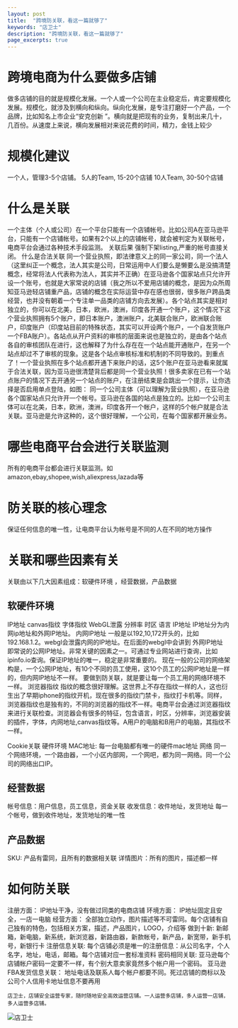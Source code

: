 ```yaml
---
layout: post
title:  "跨境防关联，看这一篇就够了"
keywords: "店卫士"
description: "跨境防关联，看这一篇就够了"
page_excerpts: true
---
```

# 跨境电商为什么要做多店铺
做多店铺的目的就是规模化发展。一个人或一个公司在主业稳定后，肯定要规模化发展。规模化，就涉及到横向和纵向。纵向化发展，是专注打磨好一个产品，一个品牌，比如知名上市企业“安克创新 ”。横向就是把现有的业务，复制出来几十，几百份。从速度上来说，横向发展相对来说花费的时间，精力，金钱上较少
# 规模化建议
一个人，管理3-5个店铺。
5人的Team, 15-20个店铺
10人Team, 30-50个店铺
# 什么是关联
一个主体（个人或公司）在一个平台只能有一个店铺帐号。比如公司A在亚马逊平台，只能有一个店铺帐号。如果有2个以上的店铺帐号，就会被判定为关联帐号，电商平台会通过各种技术手段监测。
关联后果 
强制下架listing,严重的帐号直接关闭。
什么是合法关联
同一个营业执照，即法律意义上的同一家公司，同一个法人（这里纠正一个概念，法人其实是公司，日常运用中人们要么是懒要么是没搞清楚概念，经常将法人代表称为法人，其实并不正确）在亚马逊各个国家站点只允许开设一个账号，也就是大家常说的店铺（我之所以不爱用店铺的概念，是因为众所周知亚马逊轻店铺重产品，店铺的概念在实际运营中存在感也很弱，很多账户跨品类经营，也并没有朝着一个专注单一品类的店铺方向去发展）。各个站点其实是相对独立的，你可以在北美，日本，欧洲，澳洲，印度各开通一个账户，这个情况下这个营业执照拥有5个账户，即日本账户，澳洲账户，北美联合账户，欧洲联合账户，印度账户（印度站目前的特殊状态，其实可以开设两个账户，一个自发货账户一个FBA账户）。各站点从开户资料的审核的层面来说也是独立的，是由各个站点各自的审核团队在进行，这也解释了为什么存在在一个站点能开通账户，在另一个站点却过不了审核的现象。这是各个站点审核标准和机制的不同导致的。到重点了！一个营业执照在多个站点都开通下来账户的话，这5个账户在亚马逊看来就属于合法关联，因为亚马逊很清楚背后都是同一个营业执照！很多卖家在已有一个站点账户的情况下去开通另一个站点的账户，在注册结束是会跳出一个提示，让你选择是否启用单点登陆，如图：
同一个公司主体（可以理解为营业执照），在亚马逊各个国家站点只允许开一个帐号。亚马逊在各国的站点是独立的。比如一个公司主体可以在北美，日本，欧洲，澳洲，印度各开一个帐户，这样的5个帐户就是合法关联。亚马逊是允许这种的，这个很好理解，一个公司，在每个国家都开展业务。

# 哪些电商平台会进行关联监测
所有的电商平台都会进行关联监测。如amazon,ebay,shopee,wish,aliexpress,lazada等
# 防关联的核心理念
保证任何信息的唯一性，让电商平台认为帐号是不同的人在不同的地方操作
# 关联和哪些因素有关
关联由以下几大因素组成：软硬件环境 ，经营数据，产品数据
## 软硬件环境
IP地址
canvas指纹
字体指纹
WebGL泄露
分辨率
时区
语言
IP地址
IP地址分为内网ip地址和外网IP地址。
内网IP地址
一般是以192,10,172开头的，比如192.168.1.2。webgl会泄露内网的IP地址。在后面的webgl中会讲到
外网IP地址
即常说的公网IP地址。非常关键的因素之一。可通过专业网站进行查询，比如ipinfo.io查询。保证IP地址的唯一，稳定是非常重要的。
现在一般的公司的网络架构是，一个公网IP地址，有10个不同的员工使用，这10个员工的公网IP地址是一样的，但内网IP地址不一样。
要做到防关联，就是要让每一个员工用的网络环境不一样。
浏览器指纹
指纹的概念很好理解。这世界上不存在指纹一样的人，这也衍生出了早期iphone的指纹开机，现在很多的指纹门禁卡，指纹打卡机等。同样，浏览器指纹也是独有的，不同的浏览器的指纹不一样。电商平台会通过浏览器指纹来进行关联检查。浏览器会有很多的特征，包含语言，时区，分辨率，浏览器安装的插件，字体，内网地址,canvas指纹等。A用户的电脑和B用户的电脑，其指纹不一样。

Cookie关联
硬件环境
MAC地址:
每一台电脑都有唯一的硬件mac地址
网络
同一个网络环境，一个路由器，一个小区内部网，一个网吧，都为同一网络。同一个公司的网络出口IP。
## 经营数据
帐号信息：用户信息，员工信息，资金关联
收发信息：收件地址，发货地址
每一个帐号，做到收件地址，发货地址的唯一性
## 产品数据
SKU: 产品有雷同，且所有的数据相关联
详情图片：所有的图片，描述都一样
# 如何防关联
注册方面：
IP地址干净，没有做过同类的电商店铺
环境方面：
IP地址固定且安全，一店一电脑
经营方面：
全部独立动作，图片描述等不可雷同。每个店铺有自己独有的特色，包括相关方案，描述，产品图片，LOGO，介绍等
做到十新: 
新邮箱，新电脑，新系统，新浏览器，新路由器，新款帐号，新产品，新宽带，新手机号，新银行卡
注册信息关联: 每个店铺必须是唯一的注册信息：从公司名字，个人名字，地址，电话，邮箱。每个店铺对应一套标准资料
密码相同关联: 
亚马逊每个店铺帐户密码一定要不一样，有个别大意卖家竟然多个帐户用一个密码。
亚马逊FBA发货信息关联：
地址电话及联系人每个帐户都要不同。死过店铺的商标以及公司个人信用卡地址信息不要再用

```
店卫士，店铺安全运营专家，随时随地安全高效运营店铺。一人运营多店铺，多人运营一店铺，多人运营多店铺。
```

![店卫士]({{site.baseurl}}/assets/banner.png)
